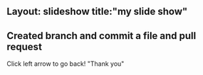 Layout: slideshow
title:"my slide show"
--------
Created branch and commit a file and pull request
-----
Click left arrow to go back!
"Thank you"
